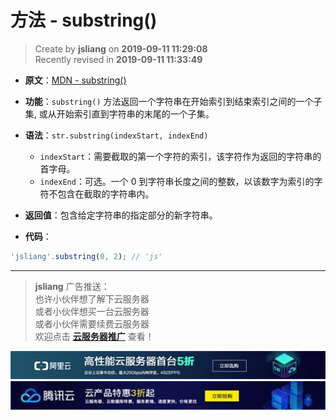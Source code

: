 方法 - substring()
===

> Create by **jsliang** on **2019-09-11 11:29:08**  
> Recently revised in **2019-09-11 11:33:49**

* **原文**：[MDN - substring()](https://developer.mozilla.org/zh-CN/docs/Web/JavaScript/Reference/Global_Objects/String/substring)

* **功能**：`substring()` 方法返回一个字符串在开始索引到结束索引之间的一个子集, 或从开始索引直到字符串的末尾的一个子集。

* **语法**：`str.substring(indexStart, indexEnd)`
  * `indexStart`：需要截取的第一个字符的索引，该字符作为返回的字符串的首字母。
  * `indexEnd`：可选。一个 0 到字符串长度之间的整数，以该数字为索引的字符不包含在截取的字符串内。

* **返回值**：包含给定字符串的指定部分的新字符串。

* **代码**：

```js
'jsliang'.substring(0, 2); // 'js'
```

---

> **jsliang** 广告推送：  
> 也许小伙伴想了解下云服务器  
> 或者小伙伴想买一台云服务器  
> 或者小伙伴需要续费云服务器  
> 欢迎点击 **[云服务器推广](https://github.com/LiangJunrong/document-library/blob/master/other-library/Monologue/%E7%A8%B3%E9%A3%9F%E8%89%B0%E9%9A%BE.md)** 查看！

[![图](../../../../public-repertory/img/z-small-seek-ali-3.jpg)](https://promotion.aliyun.com/ntms/act/qwbk.html?userCode=w7hismrh)
[![图](../../../../public-repertory/img/z-small-seek-tencent-2.jpg)](https://cloud.tencent.com/redirect.php?redirect=1014&cps_key=49f647c99fce1a9f0b4e1eeb1be484c9&from=console)

